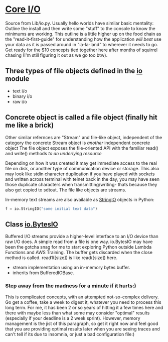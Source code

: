 # [Core I/O](https://docs.python.org/3/library/io.html#module-io)

Source from Lib/io.py. Usually hello worlds have similar basic mentality: Outline the install and then write some "stuff" to the console to know the minimums are working. This outline is a little higher up on the food chain as the "read-it-first-guide" for understanding how the application *will best* use your data as it is passed around in "la-la-land" to wherever it needs to go. Get ready for the $10 concepts tied together here after months of squirrel chasing (I'm still figuring it out as we go too btw).

## Three types of file objects defined in the [io]() module
* text i/o
* binary i/o
* raw i/o

## Concrete object is called a file object (finally hit me like a brick)

Other similar refernces are "Stream" and file-like object, independent of the category the concrete Stream object is *another* independent concrete object The file object exposes the file-oriented API with the familiar read() and write() methods *to an underlying resource*

Depending on how it was created it may get immediate access to the real file on disk, or another type of communication device or storage. This also may look like stdin character duplication if you have played with sockets and written across terminal with telnet back in the day, you may have seen those duplicate characters when transmitting/writing- thats because they also get copied to sdtout. The file like objects are streams.

In-memory text streams are also available as [StringIO](https://docs.python.org/3/library/io.html#io.StringIO) objects in Python:

```py
f = io.StringIO("some initial text data")
```

## Class [io.BytesIO](https://docs.python.org/3/library/io.html#io.BytesIO)
Buffered I/O streams provide a higher-level interface to an I/O device than raw I/O does. A simple read from a file is one way. io.BytesIO may have been the gotcha snag for me to start exploring Python outside Lambda Functions and AWS Training. The buffer gets discarded when the close method is called. read1(\[size\]) is like read(\[size\]) here.

* stream implementation using an in-memory bytes buffer.
* inherits from BufferedIOBase. 

### Step away from the madness for a minute if it hurts:)

This is complicated concepts, with an attempted not-so-complex delivery. Go get a coffee, take a week to digest it, whatever you need to process this long term. For me, it has been 2 or so years of hitting it a few times here and there with maybe less than what some may consider "optimal" results (especially if your deadline is a 2 week sprint). However, memory management is the jist of this paragraph, so get it right now and feel good that you are providing optimal results later when  you are seeing traces and can't tell if its due to insomnia, or just a bad configuration file:) 